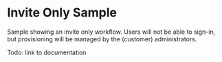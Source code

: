 # Invite Only Sample

Sample showing an invite only workflow. Users will not be able to sign-in, but provisioning will be managed by the (customer) administrators.

Todo: link to documentation
